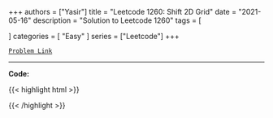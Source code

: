 
+++
authors = ["Yasir"]
title = "Leetcode 1260: Shift 2D Grid"
date = "2021-05-16"
description = "Solution to Leetcode 1260"
tags = [
    
]
categories = [
    "Easy"
]
series = ["Leetcode"]
+++



[`Problem Link`](https://leetcode.com/problems/shift-2d-grid/description/)

---

**Code:**

{{< highlight html >}}

{{< /highlight >}}

